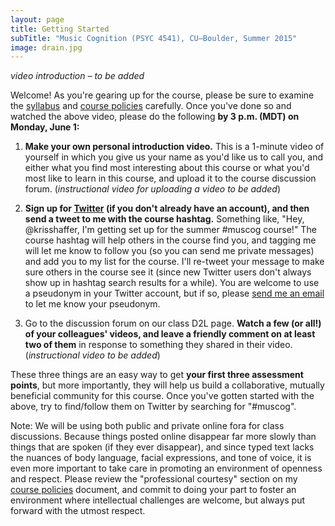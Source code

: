 ```yaml
---
layout: page
title: Getting Started
subTitle: "Music Cognition (PSYC 4541), CU–Boulder, Summer 2015"
image: drain.jpg
---
```


*video introduction – to be added*

Welcome! As you're gearing up for the course, please be sure to examine the [syllabus](/syllabus/) and [course policies](/policies/) carefully. Once you've done so and watched the above video, please do the following **by 3 p.m. (MDT) on Monday, June 1:**

1. **Make your own personal introduction video.** This is a 1-minute video of yourself in which you give us your name as you'd like us to call you, and either what you find most interesting about this course or what you'd most like to learn in this course, and upload it to the course discussion forum. (*instructional video for uploading a video to be added*)

2. **Sign up for [Twitter](http://www.twitter.com) (if you don't already have an account), and then send a tweet to me with the course hashtag.** Something like, "Hey, @krisshaffer, I'm getting set up for the summer #muscog course!" The course hashtag will help others in the course find you, and tagging me will let me know to follow you (so you can send me private messages) and add you to my list for the course. I'll re-tweet your message to make sure others in the course see it (since new Twitter users don't always show up in hashtag search results for a while). You are welcome to use a pseudonym in your Twitter account, but if so, please [send me an email](mailto:kris.shaffer@colorado.edu) to let me know your pseudonym.

3. Go to the discussion forum on our class D2L page. **Watch a few (or all!) of your colleagues' videos, and leave a friendly comment on at least two of them** in response to something they shared in their video. (*instructional video to be added*)

These three things are an easy way to get **your first three assessment points**, but more importantly, they will help us build a collaborative, mutually beneficial community for this course. Once you've gotten started with the above, try to find/follow them on Twitter by searching for "#muscog".

Note: We will be using both public and private online fora for class discussions. Because things posted online disappear far more slowly than things that are spoken (if they ever disappear), and since typed text lacks the nuances of body language, facial expressions, and tone of voice, it is even more important to take care in promoting an environment of openness and respect. Please review the "professional courtesy" section on my [course policies](/policies/) document, and commit to doing your part to foster an environment where intellectual challenges are welcome, but always put forward with the utmost respect.
